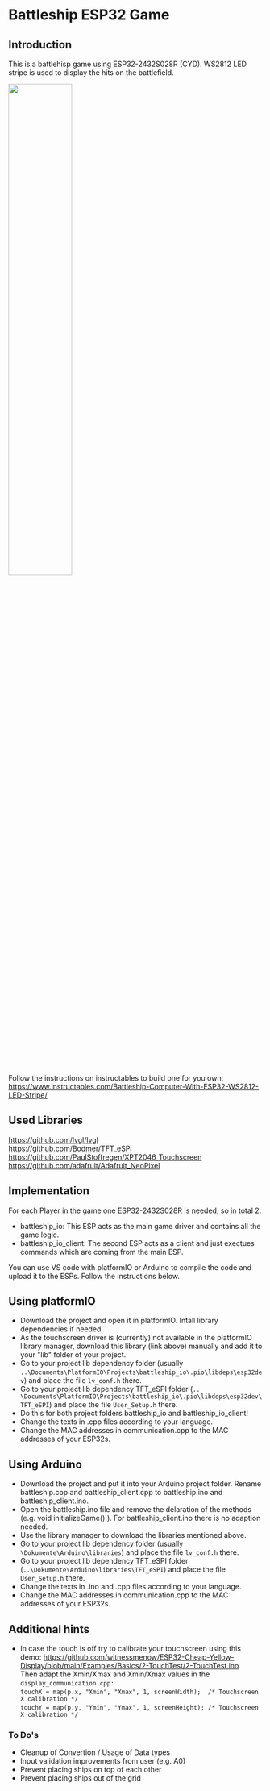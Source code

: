 # Battleship ESP32 Game

## Introduction
This is a battlehisp game using ESP32-2432S028R (CYD).  WS2812 LED stripe is used to display the hits on the battlefield.


<img src="https://github.com/cuci90/battleship-ESP32/assets/13102651/ffd9e8f7-60af-4ad7-81c7-00413b378125" width=50%>


Follow the instructions on instructables to build one for you own: https://www.instructables.com/Battleship-Computer-With-ESP32-WS2812-LED-Stripe/

## Used Libraries
https://github.com/lvgl/lvgl <br>
https://github.com/Bodmer/TFT_eSPI <br>
https://github.com/PaulStoffregen/XPT2046_Touchscreen <br>
https://github.com/adafruit/Adafruit_NeoPixel <br>

## Implementation
For each Player in the game one ESP32-2432S028R is needed, so in total 2.<br>
- battleship_io: This ESP acts as the main game driver and contains all the game logic. 
- battleship_io_client: The second ESP acts as a client and just exectues commands which are coming from the main ESP.

You can use VS code with platformIO or Arduino to compile the code and upload it to the ESPs. Follow the instructions below.

## Using platformIO
- Download the project and open it in platformIO. Intall library dependencies if needed. 
- As the touchscreen driver is (currently) not available in the platformIO library manager, download this library (link above) manually and add it to your "lib" folder of your project.
- Go to your project lib dependency folder (usually `..\Documents\PlatformIO\Projects\battleship_io\.pio\libdeps\esp32dev`) and place the file `lv_conf.h` there.
- Go to your project lib dependency TFT_eSPI folder (`.. \Documents\PlatformIO\Projects\battleship_io\.pio\libdeps\esp32dev\TFT_eSPI`) and place the file `User_Setup.h` there.
- Do this for both project folders battleship_io and battleship_io_client!
- Change the texts in .cpp files according to your language.
- Change the MAC addresses in communication.cpp to the MAC addresses of your ESP32s.

## Using Arduino
- Download the project and put it into your Arduino project folder. Rename battleship.cpp and battleship_client.cpp to battleship.ino and battleship_client.ino.
- Open the battleship.ino file and remove the delaration of the methods (e.g. void initializeGame();). For battleship_client.ino there is no adaption needed.
- Use the library manager to download the libraries mentioned above.
- Go to your project lib dependency folder (usually `\Dokumente\Arduino\libraries`) and place the file `lv_conf.h` there.
- Go to your project lib dependency TFT_eSPI folder (`..\Dokumente\Arduino\libraries\TFT_eSPI`) and place the file `User_Setup.h` there.
- Change the texts in .ino and .cpp files according to your language.
- Change the MAC addresses in communication.cpp to the MAC addresses of your ESP32s.

## Additional hints
- In case the touch is off try to calibrate your touchscreen using this demo: https://github.com/witnessmenow/ESP32-Cheap-Yellow-Display/blob/main/Examples/Basics/2-TouchTest/2-TouchTest.ino <br> Then adapt the Xmin/Xmax and Xmin/Xmax values in the `display_communication.cpp:` <br> `touchX = map(p.x, "Xmin", "Xmax", 1, screenWidth);  /* Touchscreen X calibration */`<br> 
    `touchY = map(p.y, "Ymin", "Ymax", 1, screenHeight); /* Touchscreen X calibration */`

### To Do's
- Cleanup of Convertion / Usage of Data types 
- Input validation improvements from user (e.g. A0)
- Prevent placing ships on top of each other
- Prevent placing ships out of the grid

